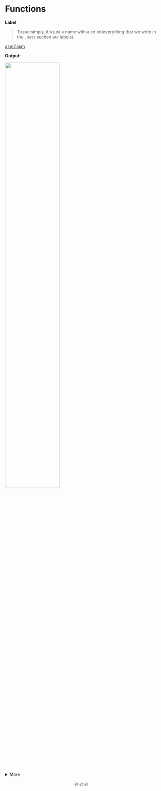# Functions

**Label**
>To put simply, it's just a name with a colon(everything that we write in the `.data` section are labels).

[asm7.asm](https://github.com/C0DER11101/MIPS/blob/MIPS/tests/asm7.asm)

**Output:**

<img src="https://user-images.githubusercontent.com/96164229/241087002-65579d86-4efa-46cb-b2e0-4eee1f446ada.png" width="60%" height="60%">

<details>
<summary>More</summary>

<img src="https://user-images.githubusercontent.com/96164229/241088196-88642b97-b60c-40aa-b6c7-811668cc5da9.gif" width=510 height=50>

$$(a)$$

A above gif shows the how the program counter(`pc`) changes its values. To understand this gif better we need another gif :point_down:

<img src="https://user-images.githubusercontent.com/96164229/241088708-9cde383c-dd9f-4ba9-9e6c-6bdebca79705.gif" width=800 height=300>
$$(b)$$

From the above gif we can see that each instruction has an address.

</details>

<p align="center">
&#9678; &#9678; &#9678;
</p>
